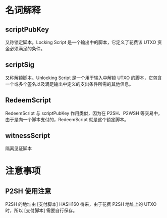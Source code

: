 # 名词解释

## scriptPubKey
又称锁定脚本。Locking Script
是一个输出中的脚本，它定义了花费该 UTXO 资金必须满足的条件。

## scriptSig
又称解锁脚本。Unlocking Script
是一个用于输入中解锁 UTXO 的脚本，它包含一个或多个签名以及满足输出中定义的支出条件所需的其他信息。

## RedeemScript
RedeemScript 与 scriptPubKey 作用类似，因为在 P2SH、P2WSH 等交易中，由于是向一个脚本支付的，RedeemScript 就是这个锁定脚本。

## witnessScript
隔离见证脚本


# 注意事项
## P2SH 使用注意
P2SH 的地址由 [支付脚本] HASH160 得来，由于花费 P2SH 地址上的 UTXO 时，所以 [支付脚本] 需要自行保存。
